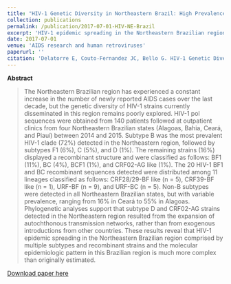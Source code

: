 ```yaml
---
title: "HIV-1 Genetic Diversity in Northeastern Brazil: High Prevalence of Non-B Subtypes"
collection: publications
permalink: /publication/2017-07-01-HIV-NE-Brazil
excerpt: 'HIV-1 epidemic spreading in the Northeastern Brazilian region comprised by multiple subtypes and recombinant strains and the molecular epidemiologic pattern in this Brazilian region is much more complex than originally estimated.'
date: 2017-07-01
venue: 'AIDS research and human retroviruses'
paperurl: ''
citation: 'Delatorre E, Couto-Fernandez JC, Bello G. HIV-1 Genetic Diversity in Northeastern Brazil: High Prevalence of Non-B Subtypes.<i> AIDS Res. Hum. Retroviruses. </i> 2017;33(7):639–47.'
---
```


**Abstract**

>The Northeastern Brazilian region has experienced a constant increase in the number of newly reported AIDS cases over the last decade, but the genetic diversity of HIV-1 strains currently disseminated in this region remains poorly explored. HIV-1 pol sequences were obtained from 140 patients followed at outpatient clinics from four Northeastern Brazilian states (Alagoas, Bahia, Ceará, and Piauí) between 2014 and 2015. Subtype B was the most prevalent HIV-1 clade (72%) detected in the Northeastern region, followed by subtypes F1 (6%), C (5%), and D (1%). The remaining strains (16%) displayed a recombinant structure and were classified as follows: BF1 (11%), BC (4%), BCF1 (1%), and CRF02-AG like (1%). The 20 HIV-1 BF1 and BC recombinant sequences detected were distributed among 11 lineages classified as follows: CRF28/29-BF like (n = 5), CRF39-BF like (n = 1), URF-BF (n = 9), and URF-BC (n = 5). Non-B subtypes were detected in all Northeastern Brazilian states, but with variable prevalence, ranging from 16% in Ceará to 55% in Alagoas. Phylogenetic analyses support that subtype D and CRF02-AG strains detected in the Northeastern region resulted from the expansion of autochthonous transmission networks, rather than from exogenous introductions from other countries. These results reveal that HIV-1 epidemic spreading in the Northeastern Brazilian region comprised by multiple subtypes and recombinant strains and the molecular epidemiologic pattern in this Brazilian region is much more complex than originally estimated.

[Download paper here](http://www.liebertpub.com/doi/10.1089/aid.2017.0045)
